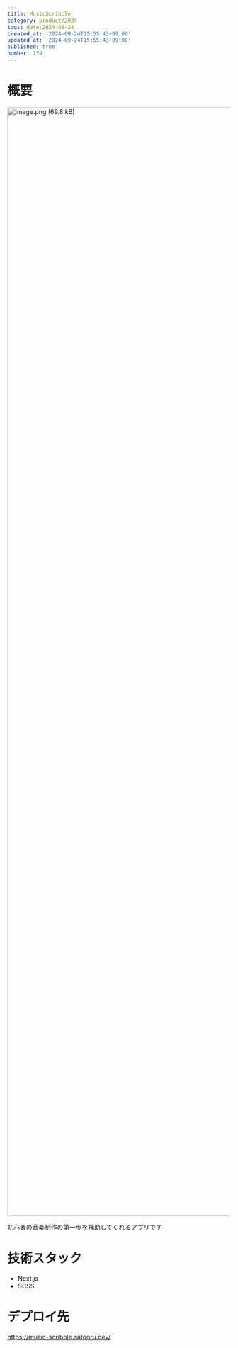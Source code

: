 ```yaml
---
title: MusicScribble
category: product/2024
tags: date:2024-09-24
created_at: '2024-09-24T15:55:43+09:00'
updated_at: '2024-09-24T15:55:43+09:00'
published: true
number: 139
---
```


# 概要
<img width="2504" alt="image.png (69.8 kB)" src="https://img.esa.io/uploads/production/attachments/21347/2024/09/24/148142/84a17392-b9a4-4435-883f-abe62b22ceec.png">

初心者の音楽制作の第一歩を補助してくれるアプリです

# 技術スタック
- Next.js
- SCSS

# デプロイ先
https://music-scribble.satooru.dev/

